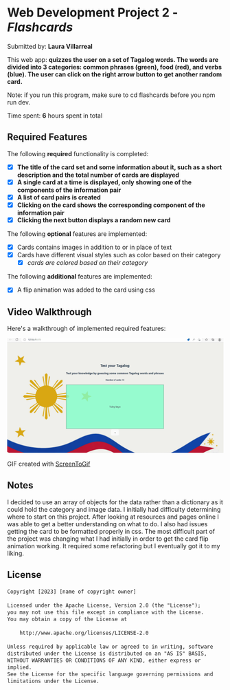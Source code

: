 # Web Development Project 2 - *Flashcards*

Submitted by: **Laura Villarreal**

This web app: **quizzes the user on a set of Tagalog words. The words are divided into 3 categories: common phrases (green), food (red),
and verbs (blue). The user can click on the right arrow button to get another random card.**

Note: if you run this program, make sure to cd flashcards before you npm run dev.

Time spent: **6** hours spent in total

## Required Features

The following **required** functionality is completed:

- [X] **The title of the card set and some information about it, such as a short description and the total number of cards are displayed**
- [X] **A single card at a time is displayed, only showing one of the components of the information pair**
- [X] **A list of card pairs is created**
- [X] **Clicking on the card shows the corresponding component of the information pair**
- [X] **Clicking the next button displays a random new card**

The following **optional** features are implemented:

- [X] Cards contains images in addition to or in place of text
- [X] Cards have different visual styles such as color based on their category
  - [X] *cards are colored based on their category*

The following **additional** features are implemented:

* [X] A flip animation was added to the card using css

## Video Walkthrough

Here's a walkthrough of implemented required features:

<img src='https://github.com/LauraVillarr/Web_102_Project_Flashcards/blob/master/walkthrough.gif' title='Video Walkthrough' width='' alt='Video Walkthrough' />

<!-- Replace this with whatever GIF tool you used! -->
GIF created with [ScreenToGif](https://www.screentogif.com/)
<!-- Recommended tools:
[Kap](https://getkap.co/) for macOS
[ScreenToGif](https://www.screentogif.com/) for Windows
[peek](https://github.com/phw/peek) for Linux. -->

## Notes
I decided to use an array of objects for the data rather than a dictionary as it could hold the category and image data.
I initially had difficulty determining where to start on this project. After looking at resources and pages online I was able to get a better understanding on what
to do. I also had issues getting the card to be formatted properly in css. The most difficult part of the project was changing what I had initially in order to
get the card flip animation working. It required some refactoring but I eventually got it to my liking.

## License

    Copyright [2023] [name of copyright owner]

    Licensed under the Apache License, Version 2.0 (the "License");
    you may not use this file except in compliance with the License.
    You may obtain a copy of the License at

        http://www.apache.org/licenses/LICENSE-2.0

    Unless required by applicable law or agreed to in writing, software
    distributed under the License is distributed on an "AS IS" BASIS,
    WITHOUT WARRANTIES OR CONDITIONS OF ANY KIND, either express or implied.
    See the License for the specific language governing permissions and
    limitations under the License.
